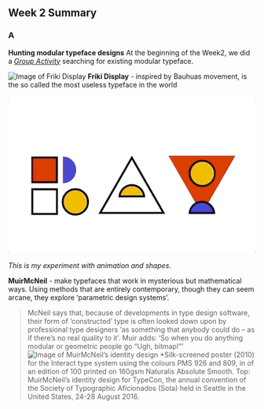 ## Week 2 Summary

### A
**Hunting modular typeface designs** 
At the beginning of the Week2, we did a [*Group Activity*](https://docs.google.com/presentation/d/1N2hAFp6si7UsVuPj1oMQ21_HHF858NbXZna0YQxOQio/edit#slide=id.g8ed135ac50_18_0) searching for existing modular typeface.

![Image of Friki Display](https://github.com/Raymondvonz/CodeWords/blob/master/W2/Friki%20Display.png)
**Friki Display** - inspired by Bauhuas movement, is the so called the most useless typeface in the world

![Image of Rayattempt](https://github.com/Raymondvonz/CodeWords/blob/master/W2/RAY_ATTEMPT.gif)

*This is my experiment with animation and shapes.*

**MuirMcNeil** - make typefaces that work in mysterious but mathematical ways. Using methods that are entirely contemporary, though they can seem arcane, they explore ‘parametric design systems’. 

> McNeil says that, because of developments in type design software, their form of ‘constructed’ type is often looked down upon by professional type designers ‘as something that anybody could do – as if there’s no real quality to it’. Muir adds: ‘So when you do anything modular or geometric people go “Ugh, bitmap!”’
![Image of MuirMcNeil’s identity design](https://github.com/Raymondvonz/CodeWords/blob/master/W2/MuirMcNeil’s%20identity%20design.jpg)
*Silk-screened poster (2010) for the Interact type system using the colours PMS 926 and 809, in of an edition of 100 printed on 160gsm Naturalis Absolute Smooth. 
Top: MuirMcNeil’s identity design for TypeCon, the annual convention of the Society of Typographic Aficionados (Sota) held in Seattle in the United States, 24-28 August 2016.
